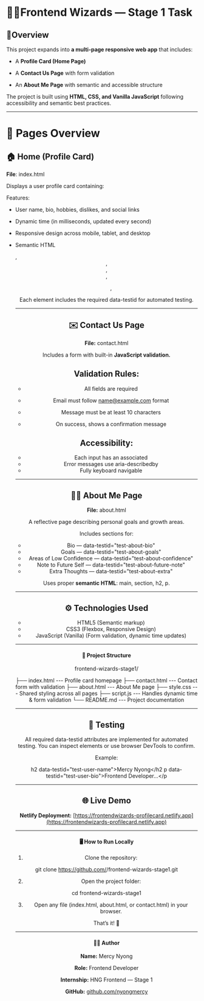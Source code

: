 # 🧙‍♀️Frontend Wizards — Stage 1 Task

## 🚀Overview

This project expands into **a multi-page responsive web app** that includes:

* A **Profile Card (Home Page)**

* A **Contact Us Page** with form validation

* An **About Me Page** with semantic and accessible structure

The project is built using **HTML, CSS, and Vanilla JavaScript** following accessibility and semantic best practices.

---------------------------------------------------------------------------------------------------

# 🧩 Pages Overview

## 🏠 Home (Profile Card)

**File**: index.html

Displays a user profile card containing:

Features:

* User name, bio, hobbies, dislikes, and social links

* Dynamic time (in milliseconds, updated every second)

* Responsive design across mobile, tablet, and desktop

* Semantic HTML <article>, <header>, <section>, <nav>, <ul>, <figure>

Each element includes the required data-testid for automated testing.

---------------------------------------------------------------------------------------------------

## ✉️ Contact Us Page

**File:** contact.html

Includes a form with built-in **JavaScript validation.**

## Validation Rules:

  * All fields are required

  * Email must follow name@example.com format

  * Message must be at least 10 characters

  * On success, shows a confirmation message

## Accessibility:

  * Each input has an associated <label for="...">
  * Error messages use aria-describedby
  * Fully keyboard navigable

---------------------------------------------------------------------------------------------------

## 👩‍💻 About Me Page

**File:** about.html

A reflective page describing personal goals and growth areas.

Includes sections for:

  * Bio — data-testid="test-about-bio"
  * Goals — data-testid="test-about-goals"
  * Areas of Low Confidence — data-testid="test-about-confidence"
  * Note to Future Self — data-testid="test-about-future-note"
  * Extra Thoughts — data-testid="test-about-extra"

Uses proper **semantic HTML**: main, section, h2, p.

---------------------------------------------------------------------------------------------------

## ⚙️ Technologies Used

  * HTML5 (Semantic markup)
  * CSS3 (Flexbox, Responsive Design)
  * JavaScript (Vanilla) (Form validation, dynamic time updates)

---------------------------------------------------------------------------------------------------

# 📁 Project Structure

frontend-wizards-stage1/

├── index.html    ---      Profile card homepage
├── contact.html    ---    Contact form with validation
├── about.html      ---    About Me page
├── style.css      ---     Shared styling across all pages
├── script.js      ---     Handles dynamic time & form validation
└── README.md     ---      Project documentation

---------------------------------------------------------------------------------------------------

## 🧪 Testing

All required data-testid attributes are implemented for automated testing.
You can inspect elements or use browser DevTools to confirm.

Example:

h2 data-testid="test-user-name">Mercy Nyong</h2
p data-testid="test-user-bio">Frontend Developer...</p

---------------------------------------------------------------------------------------------------

## 🌐 Live Demo

**Netlify Deployment:** [https://frontendwizards-profilecard.netlify.app](https://frontendwizards-profilecard.netlify.app)

---------------------------------------------------------------------------------------------------

# 🖥️ How to Run Locally
1. Clone the repository:

git clone https://github.com/<your-username>/frontend-wizards-stage1.git

2. Open the project folder:

cd frontend-wizards-stage1

3. Open any file (index.html, about.html, or contact.html) in your browser.

That’s it! 🎉

---------------------------------------------------------------------------------------------------

# 🧑‍🎓 Author

**Name:** Mercy Nyong

**Role:** Frontend Developer

**Internship:** HNG Frontend — Stage 1

**GitHub:** [github.com/nyongmercy](https://github.com/nyongmercy)
